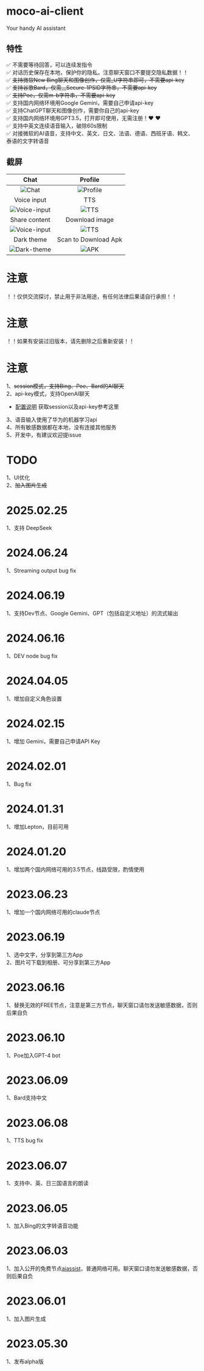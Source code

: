 # moco-ai-client
Your handy AI assistant

## 特性
:white_check_mark:  不需要等待回答，可以连续发指令 <br/>
:white_check_mark:  对话历史保存在本地，保护你的隐私。注意聊天窗口不要提交隐私数据！！ <br/>
:white_check_mark:  ~~支持微软New Bing聊天和图像创作，仅需_U字符串即可，不需要api-key~~ <br/>
:white_check_mark:  ~~支持谷歌Bard，仅需__Secure-1PSID字符串，不需要api-key~~ <br/>
:white_check_mark:  ~~支持Poe，仅需m-b字符串，不需要api-key~~ <br/>
:white_check_mark:  支持国内网络环境用Google Gemini，需要自己申请api-key <br/>
:white_check_mark:  支持ChatGPT聊天和图像创作，需要你自己的api-key <br/>
:white_check_mark:  支持国内网络环境用GPT3.5，打开即可使用，无需注册！:heart: :heart: <br/>
:white_check_mark:  支持中英文连续语音输入，破除60s限制 <br/>
:white_check_mark:  对接微软的AI语音，支持中文、英文、日文、法语、德语、西班牙语、韩文、泰语的文字转语音 <br/>


## 截屏

| Chat     | Profile     | 
| :-------------: | :-------------: | 
| ![Chat](screenshots/chat.jpeg) | ![Profile](screenshots/profile.jpeg) | 
| Voice input     | TTS     | 
| ![Voice-input](screenshots/voice-input.jpeg) | ![TTS](screenshots/tts.jpeg) | 
| Share content     | Download image     | 
| ![Voice-input](screenshots/share-content.jpeg) | ![TTS](screenshots/download-image.jpeg) | 
| Dark theme     | Scan to Download Apk  | 
| ![Dark-theme](screenshots/dark-theme.jpeg) | ![APK](screenshots/moco-ai-apk.png) | 



# 注意
！！仅供交流探讨，禁止用于非法用途，有任何法律后果请自行承担！！

# 注意
！！如果有安装过旧版本，请先删除之后重新安装！！

# 注意
1、~~session模式，支持Bing、Poe、Bard的AI聊天~~  
2、api-key模式，支持OpenAI聊天  
- [配置说明](https://github.com/zhayujie/bot-on-anything) 获取session以及api-key参考这里  

3、语音输入使用了华为的机器学习api  
4、所有敏感数据都在本地，没有连接其他服务    
5、开发中，有建议欢迎提issue  


# TODO
1、UI优化  
2、~~加入图片生成~~  

# 2025.02.25
1、支持 DeepSeek  

# 2024.06.24
1、Streaming output bug fix

# 2024.06.19
1、支持Dev节点、Google Gemini、GPT（包括自定义地址）的流式输出

# 2024.06.16
1、DEV node bug fix

# 2024.04.05
1、增加自定义角色设置

# 2024.02.15
1、增加 Gemini，需要自己申请API Key

# 2024.02.01
1、Bug fix

# 2024.01.31
1、增加Lepton，目前可用

# 2024.01.20
1、增加两个国内网络可用的3.5节点，线路受限，酌情使用

# 2023.06.23
1、增加一个国内网络可用的claude节点

# 2023.06.19
1、选中文字，分享到第三方App  
2、图片可下载到相册、可分享到第三方App

# 2023.06.16
1、替换无效的FREE节点，注意是第三方节点，聊天窗口请勿发送敏感数据，否则后果自负

# 2023.06.10
1、Poe加入GPT-4 bot

# 2023.06.09
1、Bard支持中文

# 2023.06.08
1、TTS bug fix

# 2023.06.07
1、支持中、英、日三国语言的朗读

# 2023.06.05
1、加入Bing的文字转语音功能

# 2023.06.03
1、加入公开的免费节点[aiassist](https://github.com/xtekky/gpt4free/tree/main/gpt4free/aiassist)，普通网络可用。聊天窗口请勿发送敏感数据，否则后果自负

# 2023.06.01
1、加入图片生成

# 2023.05.30
1、发布alpha版
